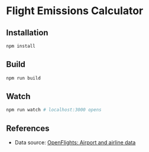 Flight Emissions Calculator
===

## Installation

```sh
npm install 
```

## Build

```sh
npm run build
```

## Watch

```sh
npm run watch # localhost:3000 opens
```

## References

- Data source: [OpenFlights: Airport and airline data](https://openflights.org/data.html)
